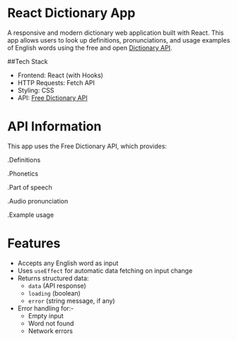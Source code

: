 # React Dictionary App
A responsive and modern dictionary web application built with React. This app allows users to look up definitions, pronunciations, and usage examples of English words using the free and open [Dictionary API](https://dictionaryapi.dev/). 

  ##Tech Stack

- Frontend: React (with Hooks)
- HTTP Requests: Fetch API 
- Styling: CSS 
- API: [Free Dictionary API](https://dictionaryapi.dev/)

# API Information
This app uses the Free Dictionary API, which provides:

 .Definitions

 .Phonetics

 .Part of speech

 .Audio pronunciation

 .Example usage

 # Features
 - Accepts any English word as input
- Uses `useEffect` for automatic data fetching on input change
- Returns structured data:
  - `data` (API response)
  - `loading` (boolean)
  - `error` (string message, if any)
- Error handling for:- 
   - Empty input
  - Word not found
  - Network errors
